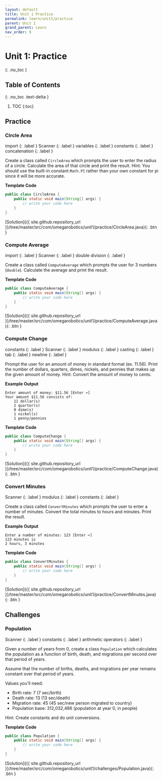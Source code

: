 ```yaml
---
layout: default
title: Unit 1 Practice
permalink: learn/unit1/practice
parent: Unit 1
grand_parent: Learn
nav_order: 9
---
```


<!-- prettier-ignore-start -->

# Unit 1: Practice

{: .no_toc }

## Table of Contents

{: .no_toc .text-delta }

1. TOC {:toc}
 <!-- prettier-ignore-end -->

## Practice

### Circle Area

import {: .label } Scanner {: .label } variables {: .label } constants {: .label
} concatenation {: .label }

Create a class called `CircleArea` which prompts the user to enter the radius of
a circle. Calculate the area of that circle and print the result. Hint: You
should use the built-in constant `Math.PI` rather than your own constant for pi
since it will be more accurate.

**Template Code**

```java
public class CircleArea {
    public static void main(String[] args) {
        // write your code here
    }
}
```

[Solution]({{ site.github.repository_url }}/tree/master/src/com/omegarobotics/unit1/practice/CircleArea.java){:
.btn }

### Compute Average

import {: .label } Scanner {: .label } double division {: .label }

Create a class called `ComputeAverage` which prompts the user for 3 numbers
(`double`). Calculate the average and print the result.

**Template Code**

```java
public class ComputeAverage {
    public static void main(String[] args) {
        // write your code here
    }
}
```

[Solution]({{ site.github.repository_url }}/tree/master/src/com/omegarobotics/unit1/practice/ComputeAverage.java){:
.btn }

### Compute Change

constants {: .label } Scanner {: .label } modulus {: .label } casting {: .label
} tab {: .label } newline {: .label }

Prompt the user for an amount of money in standard format (ex. 11.56). Print the
number of dollars, quarters, dimes, nickels, and pennies that makes up the given
amount of money. Hint: Convert the amount of money to cents.

**Example Output**

```
Enter amount of money: $11.56 [Enter ↩]
Your amount $11.56 consists of:
    11 dollar(s)
    2 quarter(s)
    0 dime(s)
    1 nickel(s)
    1 penny/pennies
```

**Template Code**

```java
public class ComputeChange {
    public static void main(String[] args) {
        // write your code here
    }
}
```

[Solution]({{ site.github.repository_url }}/tree/master/src/com/omegarobotics/unit1/practice/ComputeChange.java){:
.btn }

### Convert Minutes

Scanner {: .label } modulus {: .label } constants {: .label }

Create a class called `ConvertMinutes` which prompts the user to enter a number
of minutes. Convert the total minutes to hours and minutes. Print the result.

**Example Output**

```
Enter a number of minutes: 123 [Enter ↩]
123 minutes is
2 hours, 3 minutes
```

**Template Code**

```java
public class ConvertMinutes {
    public static void main(String[] args) {
        // write your code here
    }
}
```

[Solution]({{ site.github.repository_url }}/tree/master/src/com/omegarobotics/unit1/practice/ConvertMinutes.java){:
.btn }

## Challenges

### Population

Scanner {: .label } constants {: .label } arithmetic operators {: .label }

Given a number of years from 0, create a class `Population` which calculates the
population as a function of birth, death, and migrations per second over that
period of years.

Assume that the number of births, deaths, and migrations per year remains
constant over that period of years.

Values you'll need:

-   Birth rate: 7 (7 sec/birth)
-   Death rate: 13 (13 sec/death)
-   Migration rate: 45 (45 sec/new person migrated to country)
-   Population base: 312,032,486 (population at year 0, in people)

Hint: Create constants and do unit conversions.

**Template Code**

```java
public class Population {
    public static void main(String[] args) {
        // write your code here
    }
}
```

[Solution]({{ site.github.repository_url }}/tree/master/src/com/omegarobotics/unit1/challenges/Population.java){:
.btn }
